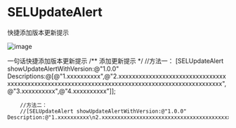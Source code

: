 # SELUpdateAlert
快捷添加版本更新提示

![image](https://github.com/RockChanel/SELUpdateAlert/blob/master/SELUpdateAlert.gif)

一句话快捷添加版本更新提示
    	/** 添加更新提示 */
        //方法一：
        [SELUpdateAlert showUpdateAlertWithVersion:@"1.0.0" Descriptions:@[@"1.xxxxxxxxxx",@"2.xxxxxxxxxxxxxxxxxxxxxxxxxxxxxxxxxxxxxxxxxxxxxxxxxxxxxxxxxxxxxxxxxxxxxxxxxxxxxxxxxxxxxxxxxxxxxxxx",@"3.xxxxxxxxxx",@"4.xxxxxxxxxx"]];
        
        //方法二：
        //[SELUpdateAlert showUpdateAlertWithVersion:@"1.0.0" Description:@"1.xxxxxxxxxx\n2.xxxxxxxxxxxxxxxxxxxxxxxxxxxxxxxxxxxxxxxxxxxxxxxxxxxxxxxxxxxxxxxxxxxxxxxxxxxxxxxxxxxxxxxxxxxxxxxx\n3.xxxxxxxxx\n4.xxxxxxxxxx"];


